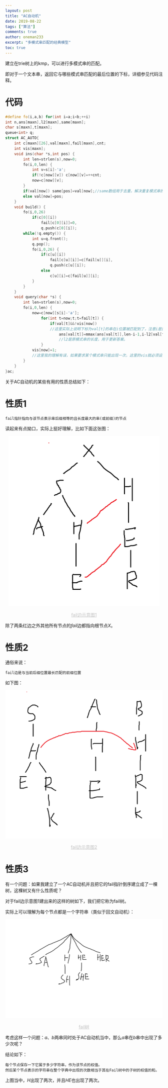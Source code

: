 ```yaml
---
layout: post
title: "AC自动机"
date: 2019-08-22
tags: ["算法"]
comments: true
author: oneman233
excerpt: "多模式串匹配的经典模型"
toc: true
---
```


建立在trie树上的kmp，可以进行多模式串的匹配。

即对于一个文本串，返回它与哪些模式串匹配的最后位置的下标，详细参见代码注释。

# 代码

```c++
#define fo(i,a,b) for(int i=a;i<b;++i)
int n,ans[maxn],l2[maxn],same[maxn];
char s[maxn],t[maxn];
queue<int> q;
struct AC_AUTO{
    int c[maxn][26],val[maxn],fail[maxn],cnt;
    int vis[maxn];
    void ins(char *s,int pos) {
        int len=strlen(s),now=0;
        fo(i,0,len) {
            int v=s[i]-'a';
            if(!c[now][v]) c[now][v]=++cnt;
            now=c[now][v];
        }
        if(val[now]) same[pos]=val[now];//same数组用于去重，解决重复模式串的问题
        else val[now]=pos;
    }
    void build() {
        fo(i,0,26)
            if(c[0][i])
                fail[c[0][i]]=0,
                q.push(c[0][i]);
        while(!q.empty()) {
            int u=q.front();
            q.pop();
            fo(i,0,26) {
                if(c[u][i])
                    fail[c[u][i]]=c[fail[u]][i],
                    q.push(c[u][i]);
                else
                    c[u][i]=c[fail[u]][i];
            }
        }
    }
    void query(char *s) {
        int len=strlen(s),now=0;
        fo(i,0,len) {
            now=c[now][s[i]-'a'];
                for(int t=now;t;t=fail[t]) {
                    if(val[t]&&!vis[now])
                    //这里实际上说明下标为val[t]的串在i位置被匹配到了，注意i是匹配结束的位置
                        ans[val[t]]=mmax(ans[val[t]],len-i-1,i-l2[val[t]]+1);
                        //l2是原模式串的长度，用于更新答案。
                }
            vis[now]=1;
            //这里我的理解有误，如果要求某个模式串只能出现一次，这里的vis就必须设置为1，或者也可以把val[t]更改成0
        }
    }
}ac;
```

关于AC自动机的某些有用的性质总结如下：

# 性质1

    fail指针指向与该节点表示串后缀相等的且长度最大的串(或前缀)的节点

读起来有点拗口，实际上挺好理解，比如下面这张图：

<div align=center>
    <img src="../images/2019-08-22-ACZiDongJi-1.png"/>
    <p style="font-size:14px;color:#C0C0C0;text-decoration:underline">
        fail边示意图1
    </p>
</div>

除了两条红边之外其他所有节点的$fail$边都指向根节点$X$。

# 性质2

通俗来说：

    fail边是与当前后缀位置最长匹配的前缀位置

如下图：

<div align=center>
    <img src="../images/2019-08-22-ACZiDongJi-2.png"/>
    <p style="font-size:14px;color:#C0C0C0;text-decoration:underline">
        fail边示意图2
    </p>
</div>

# 性质3

有一个问题：如果我建立了一个AC自动机并且把它的fail指针倒序建立成了一棵树，这棵树又有什么性质呢？

对于fail边示意图1建出来的这样的树如下，我们把它称为fail树。

实际上可以理解为每个节点都是一个字符串（类似于回文自动机）：

<div align=center>
    <img src="../images/2019-08-22-ACZiDongJi-3.png"/>
    <p style="font-size:14px;color:#C0C0C0;text-decoration:underline">
        fail树
    </p>
</div>

考虑这样一个问题：$a$、$b$两串同时处于AC自动机当中，那么$a$串在$b$串中出现了多少次呢？

结论如下：

    每个节点保存一下它属于多少字符串，作为该节点的权值。
    然后某个节点表示的字符串在整个字典中出现的次数相当于其在Fail树中的子树的权值的和。

上图当中，$H$出现了两次，并且$HE$也出现了两次。
